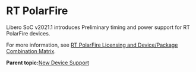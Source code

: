 # RT PolarFire

Libero SoC v2021.1 introduces Preliminary timing and power support for RT PolarFire devices.

For more information, see [RT PolarFire Licensing and Device/Package Combination Matrix](GUID-F21F61DD-EA8D-43C4-A311-CA21B270FF70.md).

**Parent topic:**[New Device Support](GUID-E56BF3C1-984C-4740-9D94-91CB7362B117.md)

